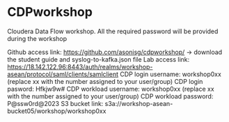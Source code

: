 # CDPworkshop
Cloudera Data Flow workshop. All the required password will be provided during the workshop


Github access link: https://github.com/asonisg/cdpworkshop/    -> download the student guide and syslog-to-kafka.json file
Lab access link: https://18.142.122.96:8443/auth/realms/workshop-asean/protocol/saml/clients/samlclient 
CDP login username: workshop0xx (replace xx with the number assigned to your user/group)
CDP login pasword: Hfkjw9w#
CDP workload username: workshop0xx (replace xx with the number assigned to your user/group)
CDP workload password: P@ssw0rd@2023
S3 bucket link: s3a://workshop-asean-bucket05/workshop/workshop0xx 

